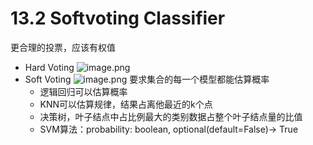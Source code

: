 # 13.2 Softvoting Classifier

更合理的投票，应该有权值

- Hard Voting
![image.png](https://upload-images.jianshu.io/upload_images/7220971-a97ab6204286540b.png?imageMogr2/auto-orient/strip%7CimageView2/2/w/1240)
- Soft Voting
![image.png](https://upload-images.jianshu.io/upload_images/7220971-5376d76f90edf956.png?imageMogr2/auto-orient/strip%7CimageView2/2/w/1240)
要求集合的每一个模型都能估算概率
    - 逻辑回归可以估算概率
    - KNN可以估算规律，结果占离他最近的k个点
    - 决策树，叶子结点中占比例最大的类别数据占整个叶子结点量的比值
    - SVM算法：probability: boolean, optional(default=False)-> True